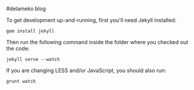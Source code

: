#delameko blog

To get development up-and-running, first you'll need Jekyll installed:

    gem install jekyll

Then run the following command inside the folder where you checked out the code:

    jekyll serve --watch

If you are changing LESS and/or JavaScript, you should also run:

    grunt watch

